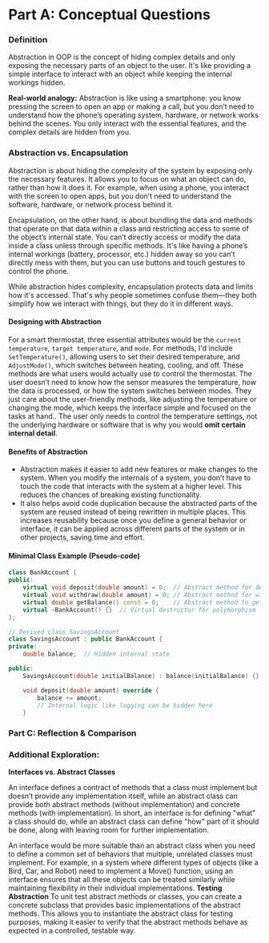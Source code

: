 # Part A: Conceptual Questions

### Definition

Abstraction in OOP is the concept of hiding complex details and only exposing the necessary parts of an object to the user. It's like providing a simple interface to interact with an object while keeping the internal workings hidden.

**Real-world analogy:**
Abstraction is like using a smartphone: you know pressing the screen to open an app or making a call, but you don’t need to understand how the phone’s operating system, hardware, or network works behind the scenes. You only interact with the essential features, and the complex details are hidden from you.

### Abstraction vs. Encapsulation

Abstraction is about hiding the complexity of the system by exposing only the necessary features. It allows you to focus on what an object can do, rather than how it does it. For example, when using a phone, you interact with the screen to open apps, but you don’t need to understand the software, hardware, or network process behind it.

Encapsulation, on the other hand, is about bundling the data and methods that operate on that data within a class and restricting access to some of the object’s internal state. You can’t directly access or modify the data inside a class unless through specific methods. It's like having a phone’s internal workings (battery, processor, etc.) hidden away so you can’t directly mess with them, but you can use buttons and touch gestures to control the phone.

While abstraction hides complexity, encapsulation protects data and limits how it's accessed. That's why people sometimes confuse them—they both simplify how we interact with things, but they do it in different ways.

#### Designing with Abstraction
For a smart thermostat, three essential attributes would be the `current temperature`, `target temperature`, and `mode`. For methods, I'd include `SetTemperature()`, allowing users to set their desired temperature, and `AdjustMode()`, which switches between heating, cooling, and off. These methods are what users would actually use to control the thermostat.
The user doesn’t need to know how the sensor measures the temperature, how the data is processed, or how the system switches between modes. They just care about the user-friendly methods, like adjusting the temperature or changing the mode, which keeps the interface simple and focused on the tasks at hand.. The user only needs to control the temperature settings, not the underlying hardware or software that is why you would **omit certain internal detail**.

#### Benefits of Abstraction 
- Abstraction makes it easier to add new features or make changes to the system.  When you modify the internals of a system, you don’t have to touch the code that interacts with the system at a higher level. This reduces the chances of breaking existing functionality.
- It also helps avoid code duplication because the abstracted parts of the system are reused instead of being rewritten in multiple places. This increases reusability because once you define a general behavior or interface, it can be applied across different parts of the system or in other projects, saving time and effort.

#### Minimal Class Example (Pseudo-code)
```cpp
class BankAccount {
public:
    virtual void deposit(double amount) = 0;  // Abstract method for deposit
    virtual void withdraw(double amount) = 0; // Abstract method for withdraw
    virtual double getBalance() const = 0;    // Abstract method to get balance
    virtual ~BankAccount() {}  // Virtual destructor for polymorphism
};

// Derived class SavingsAccount
class SavingsAccount : public BankAccount {
private:
    double balance;  // Hidden internal state

public:
    SavingsAccount(double initialBalance) : balance(initialBalance) {}

    void deposit(double amount) override {
        balance += amount;
        // Internal logic like logging can be hidden here
    }

```
### Part C: Reflection & Comparison
### Additional Exploration:
**Interfaces vs. Abstract Classes**

An interface defines a contract of methods that a class must implement but doesn’t provide any implementation itself, while an abstract class can provide both abstract methods (without implementation) and concrete methods (with implementation). In short, an interface is for defining "what" a class should do, while an abstract class can define "how" part of it should be done, along with leaving room for further implementation.

An interface would be more suitable than an abstract class when you need to define a common set of behaviors that multiple, unrelated classes must implement. For example, in a system where different types of objects (like a Bird, Car, and Robot) need to implement a Move() function, using an interface ensures that all these objects can be treated similarly while maintaining flexibility in their individual implementations.
**Testing Abstraction** 
To unit test abstract methods or classes, you can create a concrete subclass that provides basic implementations of the abstract methods. This allows you to instantiate the abstract class for testing purposes, making it easier to verify that the abstract methods behave as expected in a controlled, testable way. 

